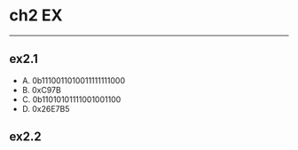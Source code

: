 # ch2 EX

---

## ex2.1

- A. 0b1110011010011111111000
- B. 0xC97B
- C. 0b11010101111001001100
- D. 0x26E7B5

## ex2.2

